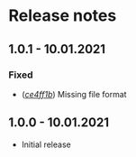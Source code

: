 # Release notes

## 1.0.1 - 10.01.2021

### Fixed
* (*[ce4ff1b](https://github.com/rastorc3v/get-package-information/commit/ce4ff1bee77fcd1fe81a7f88cae834b0c069e202)*) Missing file format 

## 1.0.0 - 10.01.2021
* Initial release

